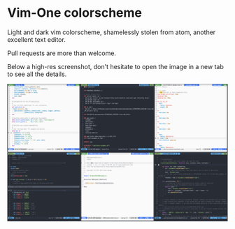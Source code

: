 # Vim-One colorscheme

Light and dark vim colorscheme, shamelessly stolen from atom, another excellent text editor.

Pull requests are more than welcome.

Below a high-res screenshot, don't hesitate to open the image in a new tab to see all the details.

![Vim One Screenshot][screenshot_global]

[screenshot_global]: vim-one.png
